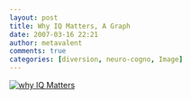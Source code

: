 ```yaml
---
layout: post
title: Why IQ Matters, A Graph
date: 2007-03-16 22:21
author: metavalent
comments: true
categories: [diversion, neuro-cogno, Image]
---
```

<a href="https://scienceblogs.com/omnibrain/2007/03/why_iq_matters_a_graph.php"><img src="https://scienceblogs.com/omnibrain/upload/2007/03/1198gottfred_table.gif" alt="why IQ Matters" /></a>
